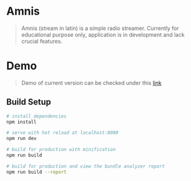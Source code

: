 # Amnis

> Amnis (stream in latin) is a simple radio streamer. Currently for educational purpose only, application is in development and lack crucial features.

# Demo

> Demo of current version can be checked under this [link](https://amnis.azurewebsites.net/#/)

## Build Setup

``` bash
# install dependencies
npm install

# serve with hot reload at localhost:8080
npm run dev

# build for production with minification
npm run build

# build for production and view the bundle analyzer report
npm run build --report
```